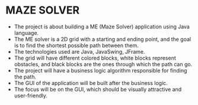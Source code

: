 # MAZE SOLVER
- The project is about building a ME (Maze Solver) application using Java language.
- The ME solver is a 2D grid with a starting and ending point, and the goal is to find the shortest possible path between them.
- The technologies used are Java, JavaSwing, JFrame.
- The grid will have different colored blocks, white blocks represent obstacles, and black blocks are the ones through which the path can go.
- The project will have a business logic algorithm responsible for finding the path.
- The GUI of the application will be built after the business logic.
- The focus will be on the GUI, which should be visually attractive and user-friendly.
